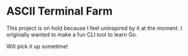 # ASCII Terminal Farm
This project is on hold because I feel uninspired by it at the moment. I originally wanted to make a fun CLI tool to learn Go.

Will pick it up sometime!
